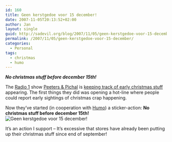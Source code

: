 ```yaml
---
id: 160
title: Geen kerstgedoe voor 15 december!
date: 2007-11-05T20:13:52+02:00
author: Jan
layout: single
guid: http://sadevil.org/blog/2007/11/05/geen-kerstgedoe-voor-15-december/
permalink: /2007/11/05/geen-kerstgedoe-voor-15-december/
categories:
  - Personal
tags:
  - christmas
  - humo
---
```

_**No christmas stuff before december 15th!**_

The <a href="http://www.radio1.be/" target="_blank">Radio 1</a> show <a href="http://www.radio1.be/programmas/pepi/" target="_blank">Peeters & Pichal</a> is <a href="http://www.radio1.be/programmas/pepi/149432/" target="_blank">keeping track of early christmas stuff</a> appearing. The first things they did was opening a hot-line where people could report early sightings of christmas crap happening.

Now they&#8217;ve started (in cooperation with <a href="http://www.humo.be/" target="_blank">Humo</a>) a sticker-action: **No christmas stuff before december 15th!**  
![Geen kerstgedoe voor 15 december!]("/assets/images/2007/11/geen_kerstgedoe_voor_15dec-sm.png) 

It&#8217;s an action I support &#8211; It&#8217;s excessive that stores have already been putting up their christmas stuff since end of september!
